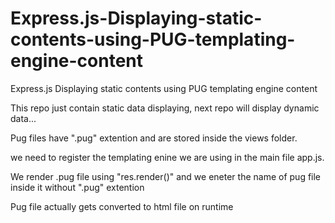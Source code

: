 # Express.js-Displaying-static-contents-using-PUG-templating-engine-content
Express.js Displaying static contents using PUG templating engine content

This repo just contain static data displaying, next repo will display dynamic data...

Pug files have ".pug" extention and are stored inside the views folder.

we need to register the templating enine we are using in the main file app.js.

 We render .pug file using "res.render()" and we eneter the name of pug file inside it without ".pug" extention
 
 Pug file actually gets converted to html file on runtime
